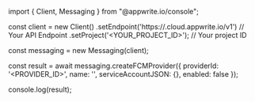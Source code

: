 import { Client, Messaging } from "@appwrite.io/console";

const client = new Client()
    .setEndpoint('https://<REGION>.cloud.appwrite.io/v1') // Your API Endpoint
    .setProject('<YOUR_PROJECT_ID>'); // Your project ID

const messaging = new Messaging(client);

const result = await messaging.createFCMProvider({
    providerId: '<PROVIDER_ID>',
    name: '<NAME>',
    serviceAccountJSON: {},
    enabled: false
});

console.log(result);

